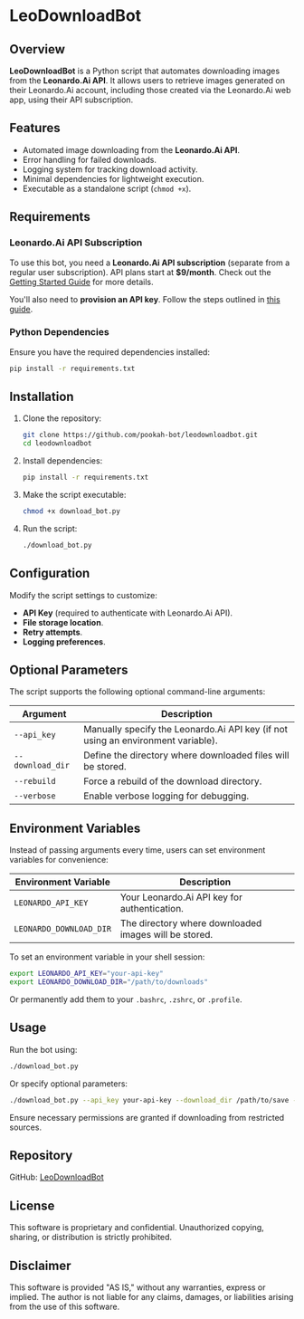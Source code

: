 # LeoDownloadBot

## Overview

**LeoDownloadBot** is a Python script that automates downloading images from the **Leonardo.Ai API**. It allows users to retrieve images generated on their Leonardo.Ai account, including those created via the Leonardo.Ai web app, using their API subscription.

## Features
- Automated image downloading from the **Leonardo.Ai API**.
- Error handling for failed downloads.
- Logging system for tracking download activity.
- Minimal dependencies for lightweight execution.
- Executable as a standalone script (`chmod +x`).

## Requirements

### **Leonardo.Ai API Subscription**
To use this bot, you need a **Leonardo.Ai API subscription** (separate from a regular user subscription). API plans start at **$9/month**. Check out the [Getting Started Guide](https://docs.leonardo.ai/docs/getting-started) for more details.

You'll also need to **provision an API key**. Follow the steps outlined in [this guide](https://docs.leonardo.ai/docs/create-your-api-key).

### **Python Dependencies**
Ensure you have the required dependencies installed:

```bash
pip install -r requirements.txt
```

## Installation

1. Clone the repository:
   ```bash
   git clone https://github.com/pookah-bot/leodownloadbot.git
   cd leodownloadbot
   ```
2. Install dependencies:
   ```bash
   pip install -r requirements.txt
   ```
3. Make the script executable:
   ```bash
   chmod +x download_bot.py
   ```
4. Run the script:
   ```bash
   ./download_bot.py
   ```

## Configuration

Modify the script settings to customize:
- **API Key** (required to authenticate with Leonardo.Ai API).
- **File storage location**.
- **Retry attempts**.
- **Logging preferences**.

## Optional Parameters
The script supports the following optional command-line arguments:

| Argument       | Description |
|---------------|-------------|
| `--api_key`   | Manually specify the Leonardo.Ai API key (if not using an environment variable). |
| `--download_dir` | Define the directory where downloaded files will be stored. |
| `--rebuild`   | Force a rebuild of the download directory. |
| `--verbose`   | Enable verbose logging for debugging. |

## Environment Variables
Instead of passing arguments every time, users can set environment variables for convenience:

| Environment Variable       | Description |
|----------------------------|-------------|
| `LEONARDO_API_KEY`        | Your Leonardo.Ai API key for authentication. |
| `LEONARDO_DOWNLOAD_DIR`   | The directory where downloaded images will be stored. |

To set an environment variable in your shell session:

```bash
export LEONARDO_API_KEY="your-api-key"
export LEONARDO_DOWNLOAD_DIR="/path/to/downloads"
```

Or permanently add them to your `.bashrc`, `.zshrc`, or `.profile`.

## Usage

Run the bot using:
```bash
./download_bot.py
```

Or specify optional parameters:
```bash
./download_bot.py --api_key your-api-key --download_dir /path/to/save --verbose
```

Ensure necessary permissions are granted if downloading from restricted sources.

## Repository
GitHub: [LeoDownloadBot](https://github.com/pookah-bot/leodownloadbot)

## License

This software is proprietary and confidential. Unauthorized copying, sharing, or distribution is strictly prohibited.

## Disclaimer

This software is provided "AS IS," without any warranties, express or implied. The author is not liable for any claims, damages, or liabilities arising from the use of this software.

